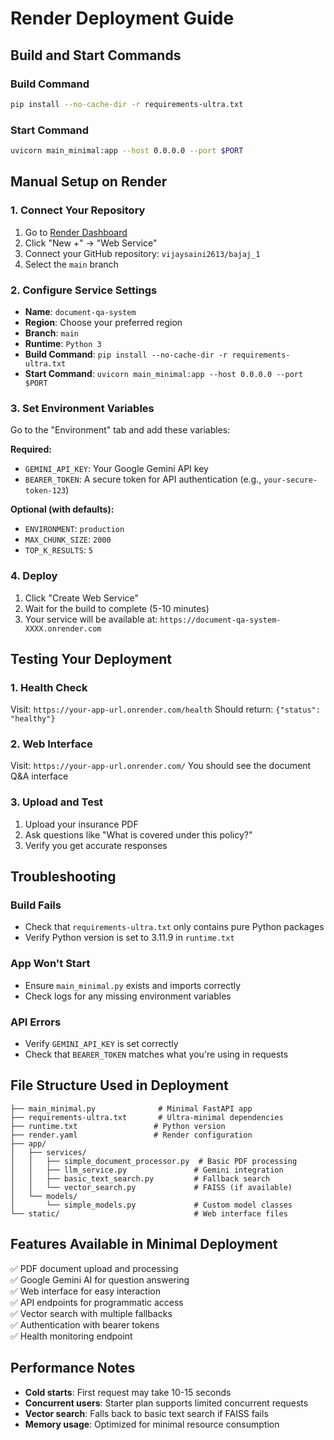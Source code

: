 # Render Deployment Guide

## Build and Start Commands

### Build Command

```bash
pip install --no-cache-dir -r requirements-ultra.txt
```

### Start Command

```bash
uvicorn main_minimal:app --host 0.0.0.0 --port $PORT
```

## Manual Setup on Render

### 1. Connect Your Repository

1. Go to [Render Dashboard](https://dashboard.render.com/)
2. Click "New +" → "Web Service"
3. Connect your GitHub repository: `vijaysaini2613/bajaj_1`
4. Select the `main` branch

### 2. Configure Service Settings

- **Name**: `document-qa-system`
- **Region**: Choose your preferred region
- **Branch**: `main`
- **Runtime**: `Python 3`
- **Build Command**: `pip install --no-cache-dir -r requirements-ultra.txt`
- **Start Command**: `uvicorn main_minimal:app --host 0.0.0.0 --port $PORT`

### 3. Set Environment Variables

Go to the "Environment" tab and add these variables:

**Required:**

- `GEMINI_API_KEY`: Your Google Gemini API key
- `BEARER_TOKEN`: A secure token for API authentication (e.g., `your-secure-token-123`)

**Optional (with defaults):**

- `ENVIRONMENT`: `production`
- `MAX_CHUNK_SIZE`: `2000`
- `TOP_K_RESULTS`: `5`

### 4. Deploy

1. Click "Create Web Service"
2. Wait for the build to complete (5-10 minutes)
3. Your service will be available at: `https://document-qa-system-XXXX.onrender.com`

## Testing Your Deployment

### 1. Health Check

Visit: `https://your-app-url.onrender.com/health`
Should return: `{"status": "healthy"}`

### 2. Web Interface

Visit: `https://your-app-url.onrender.com/`
You should see the document Q&A interface

### 3. Upload and Test

1. Upload your insurance PDF
2. Ask questions like "What is covered under this policy?"
3. Verify you get accurate responses

## Troubleshooting

### Build Fails

- Check that `requirements-ultra.txt` only contains pure Python packages
- Verify Python version is set to 3.11.9 in `runtime.txt`

### App Won't Start

- Ensure `main_minimal.py` exists and imports correctly
- Check logs for any missing environment variables

### API Errors

- Verify `GEMINI_API_KEY` is set correctly
- Check that `BEARER_TOKEN` matches what you're using in requests

## File Structure Used in Deployment

```
├── main_minimal.py              # Minimal FastAPI app
├── requirements-ultra.txt       # Ultra-minimal dependencies
├── runtime.txt                 # Python version
├── render.yaml                 # Render configuration
├── app/
│   ├── services/
│   │   ├── simple_document_processor.py  # Basic PDF processing
│   │   ├── llm_service.py               # Gemini integration
│   │   ├── basic_text_search.py         # Fallback search
│   │   └── vector_search.py             # FAISS (if available)
│   └── models/
│       └── simple_models.py             # Custom model classes
└── static/                              # Web interface files
```

## Features Available in Minimal Deployment

✅ PDF document upload and processing  
✅ Google Gemini AI for question answering  
✅ Web interface for easy interaction  
✅ API endpoints for programmatic access  
✅ Vector search with multiple fallbacks  
✅ Authentication with bearer tokens  
✅ Health monitoring endpoint

## Performance Notes

- **Cold starts**: First request may take 10-15 seconds
- **Concurrent users**: Starter plan supports limited concurrent requests
- **Vector search**: Falls back to basic text search if FAISS fails
- **Memory usage**: Optimized for minimal resource consumption
